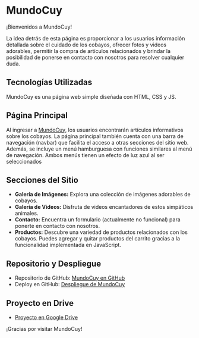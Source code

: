# MundoCuy

¡Bienvenidos a MundoCuy!

La idea detrás de esta página es proporcionar a los usuarios información detallada sobre el cuidado de los cobayos, ofrecer fotos y videos adorables, permitir la compra de artículos relacionados y brindar la posibilidad de ponerse en contacto con nosotros para resolver cualquier duda.

## Tecnologías Utilizadas

MundoCuy es una página web simple diseñada con HTML, CSS y JS.

## Página Principal

Al ingresar a [MundoCuy](https://dmlv2023.github.io/Mundocuy/index.html), los usuarios encontrarán artículos informativos sobre los cobayos. La página principal también cuenta con una barra de navegación (navbar) que facilita el acceso a otras secciones del sitio web. Además, se incluye un menú hamburguesa con funciones similares al menú de navegación. Ambos menús tienen un efecto de luz azul al ser seleccionados

## Secciones del Sitio

- **Galería de Imágenes:** Explora una colección de imágenes adorables de cobayos.
- **Galería de Videos:** Disfruta de videos encantadores de estos simpáticos animales.
- **Contacto:** Encuentra un formulario (actualmente no funcional) para ponerte en contacto con nosotros.
- **Productos:** Descubre una variedad de productos relacionados con los cobayos. Puedes agregar y quitar productos del carrito gracias a la funcionalidad implementada en JavaScript.

## Repositorio y Despliegue

- Repositorio de GitHub: [MundoCuy en GitHub](https://github.com/DMLV2023/Mundocuy.git)
- Deploy en GitHub: [Despliegue de MundoCuy](https://dmlv2023.github.io/Mundocuy/index.html)

## Proyecto en Drive

- [Proyecto en Google Drive](https://drive.google.com/drive/folders/1_NRzw_J1ft20-Uy_I_KCFrjv7Quswl-X?usp=sharing)

¡Gracias por visitar MundoCuy!


